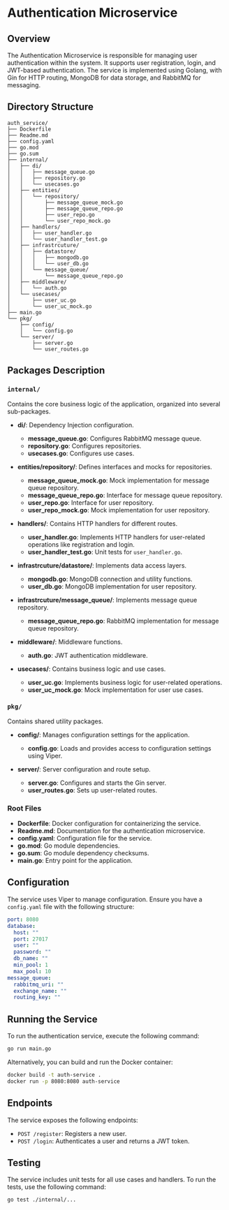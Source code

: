 # Authentication Microservice

## Overview

The Authentication Microservice is responsible for managing user authentication within the system. It supports user registration, login, and JWT-based authentication. The service is implemented using Golang, with Gin for HTTP routing, MongoDB for data storage, and RabbitMQ for messaging.

## Directory Structure

```plaintext
auth_service/
├── Dockerfile
├── Readme.md
├── config.yaml
├── go.mod
├── go.sum
├── internal/
│   ├── di/
│   │   ├── message_queue.go
│   │   ├── repository.go
│   │   └── usecases.go
│   ├── entities/
│   │   └── repository/
│   │       ├── message_queue_mock.go
│   │       ├── message_queue_repo.go
│   │       ├── user_repo.go
│   │       └── user_repo_mock.go
│   ├── handlers/
│   │   ├── user_handler.go
│   │   └── user_handler_test.go
│   ├── infrastrcuture/
│   │   ├── datastore/
│   │   │   ├── mongodb.go
│   │   │   └── user_db.go
│   │   └── message_queue/
│   │       └── message_queue_repo.go
│   ├── middleware/
│   │   └── auth.go
│   └── usecases/
│       ├── user_uc.go
│       └── user_uc_mock.go
├── main.go
└── pkg/
    ├── config/
    │   └── config.go
    └── server/
        ├── server.go
        └── user_routes.go
```

## Packages Description

### `internal/`
Contains the core business logic of the application, organized into several sub-packages.

- **di/**: Dependency Injection configuration.
    - **message_queue.go**: Configures RabbitMQ message queue.
    - **repository.go**: Configures repositories.
    - **usecases.go**: Configures use cases.

- **entities/repository/**: Defines interfaces and mocks for repositories.
    - **message_queue_mock.go**: Mock implementation for message queue repository.
    - **message_queue_repo.go**: Interface for message queue repository.
    - **user_repo.go**: Interface for user repository.
    - **user_repo_mock.go**: Mock implementation for user repository.

- **handlers/**: Contains HTTP handlers for different routes.
    - **user_handler.go**: Implements HTTP handlers for user-related operations like registration and login.
    - **user_handler_test.go**: Unit tests for `user_handler.go`.

- **infrastrcuture/datastore/**: Implements data access layers.
    - **mongodb.go**: MongoDB connection and utility functions.
    - **user_db.go**: MongoDB implementation for user repository.

- **infrastrcuture/message_queue/**: Implements message queue repository.
    - **message_queue_repo.go**: RabbitMQ implementation for message queue repository.

- **middleware/**: Middleware functions.
    - **auth.go**: JWT authentication middleware.

- **usecases/**: Contains business logic and use cases.
    - **user_uc.go**: Implements business logic for user-related operations.
    - **user_uc_mock.go**: Mock implementation for user use cases.

### `pkg/`
Contains shared utility packages.

- **config/**: Manages configuration settings for the application.
    - **config.go**: Loads and provides access to configuration settings using Viper.

- **server/**: Server configuration and route setup.
    - **server.go**: Configures and starts the Gin server.
    - **user_routes.go**: Sets up user-related routes.

### Root Files

- **Dockerfile**: Docker configuration for containerizing the service.
- **Readme.md**: Documentation for the authentication microservice.
- **config.yaml**: Configuration file for the service.
- **go.mod**: Go module dependencies.
- **go.sum**: Go module dependency checksums.
- **main.go**: Entry point for the application.

## Configuration

The service uses Viper to manage configuration. Ensure you have a `config.yaml` file with the following structure:

```yaml
port: 8080
database:
  host: ""
  port: 27017
  user: ""
  password: ""
  db_name: ""
  min_pool: 1
  max_pool: 10
message_queue:
  rabbitmq_uri: ""
  exchange_name: ""
  routing_key: ""
```

## Running the Service

To run the authentication service, execute the following command:

```bash
go run main.go
```

Alternatively, you can build and run the Docker container:

```bash
docker build -t auth-service .
docker run -p 8080:8080 auth-service
```

## Endpoints

The service exposes the following endpoints:

- `POST /register`: Registers a new user.
- `POST /login`: Authenticates a user and returns a JWT token.

## Testing

The service includes unit tests for all use cases and handlers. To run the tests, use the following command:

```bash
go test ./internal/...
```